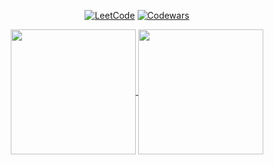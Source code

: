 <p align="center">
  <a href="https://www.leetcode.com/marktyrkba/"><img src="https://img.shields.io/badge/LeetCode-000000?style=for-the-badge&logo=LeetCode&logoColor=#d16c06" alt="LeetCode"></a>
  <a href="https://www.codewars.com/users/marktyrkba"><img src="https://img.shields.io/badge/Codewars-B1361E?style=for-the-badge&logo=codewars&logoColor=grey" alt="Codewars"></a>
</p>
<p align="center">
  <a href="https://github.com/rakivo?tab=repositories">
    <img height=200 align="center" src="https://github-readme-stats.vercel.app/api?username=rakivo&theme=tokyonight&show_icons=true&rank_icon=github" />
    <img height=200 align="center" src="https://github-readme-stats.vercel.app/api/top-langs?username=rakivo&layout=compact&langs_count=8&card_width=320&theme=tokyonight&show_icons=true&exclude_repo=.emacs.d,dotfiles" />
  </a>
</p>
